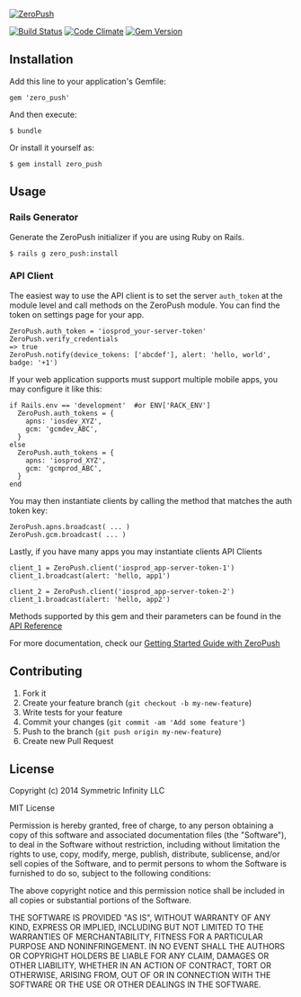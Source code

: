 [![ZeroPush](https://raw.github.com/ZeroPush/zero_push/master/zeropush-header.png)](https://zeropush.com)

[![Build Status](http://img.shields.io/travis/ZeroPush/zero_push.svg)](https://travis-ci.org/ZeroPush/zero_push) [![Code Climate](https://codeclimate.com/github/ZeroPush/zero_push/badges/gpa.svg)](https://codeclimate.com/github/ZeroPush/zero_push) [![Gem Version](http://img.shields.io/gem/v/zero_push.svg)](http://rubygems.org/gems/zero_push)

## Installation

Add this line to your application's Gemfile:

    gem 'zero_push'

And then execute:

    $ bundle

Or install it yourself as:

    $ gem install zero_push

## Usage

### Rails Generator
Generate the ZeroPush initializer if you are using Ruby on Rails.

    $ rails g zero_push:install

### API Client

The easiest way to use the API client is to set the server `auth_token` at the module level and call methods on the ZeroPush module. You can find the token on settings page for your app.

    ZeroPush.auth_token = 'iosprod_your-server-token'
    ZeroPush.verify_credentials
    => true
    ZeroPush.notify(device_tokens: ['abcdef'], alert: 'hello, world', badge: '+1')

If your web application supports must support multiple mobile apps, you may configure it like this:

    if Rails.env == 'development'  #or ENV['RACK_ENV']
      ZeroPush.auth_tokens = {
        apns: 'iosdev_XYZ',
        gcm: 'gcmdev_ABC',
      }
    else
      ZeroPush.auth_tokens = {
        apns: 'iosprod_XYZ',
        gcm: 'gcmprod_ABC',
      }
    end

You may then instantiate clients by calling the method that matches the auth token key:

    ZeroPush.apns.broadcast( ... )
    ZeroPush.gcm.broadcast( ... )


Lastly, if you have many apps you may instantiate clients API Clients

    client_1 = ZeroPush.client('iosprod_app-server-token-1')
    client_1.broadcast(alert: 'hello, app1')

    client_2 = ZeroPush.client('iosprod_app-server-token-2')
    client_1.broadcast(alert: 'hello, app2')

Methods supported by this gem and their parameters can be found in the [API Reference](https://zeropush.com/documentation/api_reference)

For more documentation, check our [Getting Started Guide with ZeroPush](https://zeropush.com/documentation)

## Contributing

1. Fork it
1. Create your feature branch (`git checkout -b my-new-feature`)
1. Write tests for your feature
1. Commit your changes (`git commit -am 'Add some feature'`)
1. Push to the branch (`git push origin my-new-feature`)
1. Create new Pull Request

## License

Copyright (c) 2014 Symmetric Infinity LLC

MIT License

Permission is hereby granted, free of charge, to any person obtaining
a copy of this software and associated documentation files (the
"Software"), to deal in the Software without restriction, including
without limitation the rights to use, copy, modify, merge, publish,
distribute, sublicense, and/or sell copies of the Software, and to
permit persons to whom the Software is furnished to do so, subject to
the following conditions:

The above copyright notice and this permission notice shall be
included in all copies or substantial portions of the Software.

THE SOFTWARE IS PROVIDED "AS IS", WITHOUT WARRANTY OF ANY KIND,
EXPRESS OR IMPLIED, INCLUDING BUT NOT LIMITED TO THE WARRANTIES OF
MERCHANTABILITY, FITNESS FOR A PARTICULAR PURPOSE AND
NONINFRINGEMENT. IN NO EVENT SHALL THE AUTHORS OR COPYRIGHT HOLDERS BE
LIABLE FOR ANY CLAIM, DAMAGES OR OTHER LIABILITY, WHETHER IN AN ACTION
OF CONTRACT, TORT OR OTHERWISE, ARISING FROM, OUT OF OR IN CONNECTION
WITH THE SOFTWARE OR THE USE OR OTHER DEALINGS IN THE SOFTWARE.

